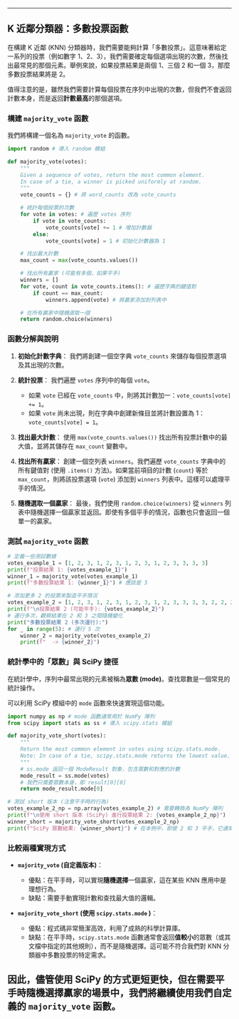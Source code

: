-----

## K 近鄰分類器：多數投票函數

在構建 K 近鄰 (KNN) 分類器時，我們需要能夠計算「多數投票」。這意味著給定一系列的投票（例如數字 1、2、3），我們需要確定每個選項出現的次數，然後找出最常見的那個元素。舉例來說，如果投票結果是兩個 1、三個 2 和一個 3，那麼多數投票結果將是 2。

值得注意的是，雖然我們需要計算每個投票在序列中出現的次數，但我們不會返回計數本身，而是返回**計數最高**的那個選項。

### 構建 `majority_vote` 函數

我們將構建一個名為 `majority_vote` 的函數。

```python
import random # 導入 random 模組

def majority_vote(votes):
    """
    Given a sequence of votes, return the most common element.
    In case of a tie, a winner is picked uniformly at random.
    """
    vote_counts = {} # 將 word_counts 改為 vote_counts

    # 統計每個投票的次數
    for vote in votes: # 遍歷 votes 序列
        if vote in vote_counts:
            vote_counts[vote] += 1 # 增加計數器
        else:
            vote_counts[vote] = 1 # 初始化計數器為 1

    # 找出最大計數
    max_count = max(vote_counts.values())

    # 找出所有贏家 (可能有多個，如果平手)
    winners = []
    for vote, count in vote_counts.items(): # 遍歷字典的鍵值對
        if count == max_count:
            winners.append(vote) # 將贏家添加到列表中

    # 在所有贏家中隨機選取一個
    return random.choice(winners)
```

### 函數分解與說明

1.  **初始化計數字典**：
    我們將創建一個空字典 `vote_counts` 來儲存每個投票選項及其出現的次數。

2.  **統計投票**：
    我們遍歷 `votes` 序列中的每個 `vote`。

      * 如果 `vote` 已經在 `vote_counts` 中，則將其計數加一：`vote_counts[vote] += 1`。
      * 如果 `vote` 尚未出現，則在字典中創建新條目並將計數設置為 1：`vote_counts[vote] = 1`。

3.  **找出最大計數**：
    使用 `max(vote_counts.values())` 找出所有投票計數中的最大值，並將其儲存在 `max_count` 變數中。

4.  **找出所有贏家**：
    創建一個空列表 `winners`。我們遍歷 `vote_counts` 字典中的所有鍵值對 (使用 `.items()` 方法)。如果當前項目的計數 (`count`) 等於 `max_count`，則將該投票選項 (`vote`) 添加到 `winners` 列表中。這樣可以處理平手的情況。

5.  **隨機選取一個贏家**：
    最後，我們使用 `random.choice(winners)` 從 `winners` 列表中隨機選擇一個贏家並返回。即使有多個平手的情況，函數也只會返回一個單一的贏家。

### 測試 `majority_vote` 函數

```python
# 定義一些測試數據
votes_example_1 = [1, 2, 3, 1, 2, 3, 1, 2, 3, 1, 2, 3, 3, 3, 3]
print(f"投票結果 1: {votes_example_1}")
winner_1 = majority_vote(votes_example_1)
print(f"多數投票結果 1: {winner_1}") # 應該是 3

# 添加更多 2 的投票來製造平手情況
votes_example_2 = [1, 2, 3, 1, 2, 3, 1, 2, 3, 1, 2, 3, 3, 3, 3, 2, 2, 2, 2, 2, 2] # 3 和 2 都是 6 次
print(f"\n投票結果 2 (可能平手): {votes_example_2}")
# 運行多次，觀察結果在 2 和 3 之間隨機變化
print("多數投票結果 2 (多次運行):")
for _ in range(5): # 運行 5 次
    winner_2 = majority_vote(votes_example_2)
    print(f"  -> {winner_2}")
```

### 統計學中的「眾數」與 SciPy 捷徑

在統計學中，序列中最常出現的元素被稱為**眾數 (mode)**。查找眾數是一個常見的統計操作。

可以利用 SciPy 模組中的 `mode` 函數來快速實現這個功能。

```python
import numpy as np # mode 函數通常用於 NumPy 陣列
from scipy import stats as ss # 導入 scipy.stats 模組

def majority_vote_short(votes):
    """
    Return the most common element in votes using scipy.stats.mode.
    Note: In case of a tie, scipy.stats.mode returns the lowest value.
    """
    # ss.mode 返回一個 ModeResult 對象，包含眾數和對應的計數
    mode_result = ss.mode(votes)
    # 我們只需要眾數本身，即 result[0][0]
    return mode_result.mode[0]

# 測試 short 版本 (注意平手時的行為)
votes_example_2_np = np.array(votes_example_2) # 需要轉換為 NumPy 陣列
print(f"\n使用 short 版本 (SciPy) 進行投票結果 2: {votes_example_2_np}")
winner_short = majority_vote_short(votes_example_2_np)
print(f"SciPy 眾數結果: {winner_short}") # 在本例中，即使 2 和 3 平手，它通常會返回 2 (較小的值)

```

### 比較兩種實現方式

  * **`majority_vote` (自定義版本)**：

      * 優點：在平手時，可以實現**隨機選擇**一個贏家，這在某些 KNN 應用中是理想行為。
      * 缺點：需要手動實現計數和查找最大值的邏輯。

  * **`majority_vote_short` (使用 `scipy.stats.mode` )**：

      * 優點：程式碼非常簡潔高效，利用了成熟的科學計算庫。
      * 缺點：在平手時，`scipy.stats.mode` 函數通常會返回**值較小**的眾數（或其文檔中指定的其他規則），而不是隨機選擇。這可能不符合我們對 KNN 分類器中多數投票的特定需求。

## 因此，儘管使用 SciPy 的方式更短更快，但在需要平手時隨機選擇贏家的場景中，我們將繼續使用我們自定義的 `majority_vote` 函數。
